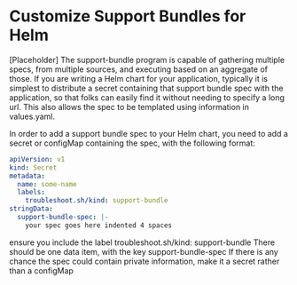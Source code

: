 # Customize Support Bundles for Helm

[Placeholder] The support-bundle program is capable of gathering multiple specs, from multiple sources, and executing based on an aggregate of those.  If you are writing a Helm chart for your application, typically it is simplest to distribute a secret containing that support bundle spec with the application, so that folks can easily find it without needing to specify a long url.  This also allows the spec to be templated using information in values.yaml.

In order to add a support bundle spec to your Helm chart, you need to add a secret or configMap containing the spec, with the following format:

```yaml
apiVersion: v1
kind: Secret
metadata:
  name: some-name
  labels:
    troubleshoot.sh/kind: support-bundle
stringData:
  support-bundle-spec: |-
    your spec goes here indented 4 spaces
```
ensure you include the label troubleshoot.sh/kind: support-bundle
There should be one data item, with the key support-bundle-spec
If there is any chance the spec could contain private information, make it a secret rather than a configMap
